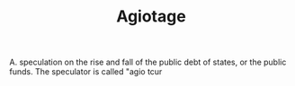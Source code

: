 ---
title: Agiotage
permalink: "/definitions/agiotage.html"
body: A. speculation on the rise and fall of the public debt of states, or the public
  funds. The speculator is called "agio tcur
published_at: '2018-07-07'
layout: post
---